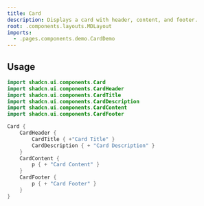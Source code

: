 ```yaml
---
title: Card
description: Displays a card with header, content, and footer.
root: .components.layouts.MDLayout
imports:
  - .pages.components.demo.CardDemo
---
```


<ComponentPreview component="CardDemo {}" file="CardDemo" />

## Usage

```kotlin
import shadcn.ui.components.Card
import shadcn.ui.components.CardHeader
import shadcn.ui.components.CardTitle
import shadcn.ui.components.CardDescription
import shadcn.ui.components.CardContent
import shadcn.ui.components.CardFooter
```

```kotlin
Card {
    CardHeader {
        CardTitle { +"Card Title" }
        CardDescription { + "Card Description" }
    }
    CardContent { 
        p { + "Card Content" }
    }
    CardFooter {
        p { + "Card Footer" }
    }
}
```